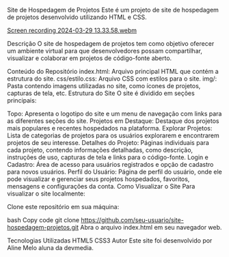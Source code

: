 Site de Hospedagem de Projetos
Este é um projeto de site de hospedagem de projetos desenvolvido utilizando HTML e CSS.

[Screen recording 2024-03-29 13.33.58.webm](https://github.com/alinemello29/devmedia/assets/109696840/b8e58ef1-dad6-4e96-bc85-ae868e96c9d0)


Descrição
O site de hospedagem de projetos tem como objetivo oferecer um ambiente virtual para que desenvolvedores possam compartilhar, visualizar e colaborar em projetos de código-fonte aberto.

Conteúdo do Repositório
index.html: Arquivo principal HTML que contém a estrutura do site.
css/estilo.css: Arquivo CSS com estilos para o site.
img/: Pasta contendo imagens utilizadas no site, como ícones de projetos, capturas de tela, etc.
Estrutura do Site
O site é dividido em seções principais:

Topo: Apresenta o logotipo do site e um menu de navegação com links para as diferentes seções do site.
Projetos em Destaque: Destaque dos projetos mais populares e recentes hospedados na plataforma.
Explorar Projetos: Lista de categorias de projetos para os usuários explorarem e encontrarem projetos de seu interesse.
Detalhes do Projeto: Páginas individuais para cada projeto, contendo informações detalhadas, como descrição, instruções de uso, capturas de tela e links para o código-fonte.
Login e Cadastro: Área de acesso para usuários registrados e opção de cadastro para novos usuários.
Perfil do Usuário: Página de perfil do usuário, onde ele pode visualizar e gerenciar seus projetos hospedados, favoritos, mensagens e configurações da conta.
Como Visualizar o Site
Para visualizar o site localmente:

Clone este repositório em sua máquina:

bash
Copy code
git clone https://github.com/seu-usuario/site-hospedagem-projetos.git
Abra o arquivo index.html em seu navegador web.

Tecnologias Utilizadas
HTML5
CSS3
Autor
Este site foi desenvolvido por Aline Melo aluna da devmedia.